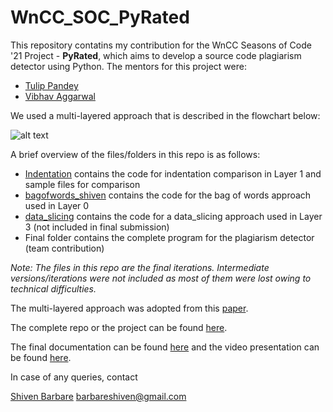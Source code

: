 # WnCC_SOC_PyRated
This repository contatins my contribution for the WnCC Seasons of Code '21 Project - **PyRated**, which aims to develop a source code plagiarism detector using Python. The mentors for this project were:
* [Tulip Pandey](https://github.com/tulip16)
* [Vibhav Aggarwal](https://github.com/vibhav011)

We used a multi-layered approach that is described in the flowchart below:

![alt text](https://github.com/bshiven01/WnCC_SOC_PyRated/blob/main/pyrated_flowchart.png)

A brief overview of the files/folders in this repo is as follows:
* [Indentation](https://github.com/bshiven01/WnCC_SOC_PyRated/tree/main/Indentation) contains the code for indentation comparison in Layer 1 and sample files for comparison
* [bagofwords_shiven](https://github.com/bshiven01/WnCC_SOC_PyRated/tree/main/bagofwords_shiven.py) contains the code for the bag of words approach used in Layer 0
* [data_slicing](https://github.com/bshiven01/WnCC_SOC_PyRated/tree/main/data_slicing.py) contains the code for a data_slicing approach used in Layer 3 (not included in final submission)
* Final folder contains the complete program for the plagiarism detector (team contribution)

*Note: The files in this repo are the final iterations. Intermediate versions/iterations were not included as most of them were lost owing to technical difficulties.* 

The multi-layered approach was adopted from this [paper](https://research.ijcaonline.org/volume105/number12/pxc3899785.pdf).

The complete repo or the project can be found [here](https://github.com/Team-PyRated/PyRated).

The final documentation can be found [here](https://docs.google.com/document/d/146Hrbl5qcjx6Rr3uuqSimjE3Emh22gu69EVHmhe9cE0/edit?usp=sharing) and the video presentation can be found [here]().

In case of any queries, contact

[Shiven Barbare](https://github.com/bshiven01)
[barbareshiven@gmail.com](barbareshiven@gmail.com)


